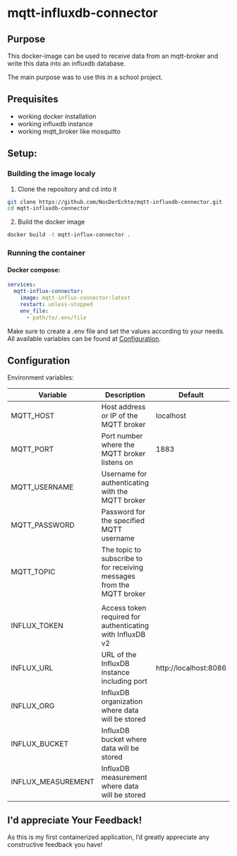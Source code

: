 # mqtt-influxdb-connector

## Purpose

This docker-image can be used to receive data from an mqtt-broker and write this data into an influxdb database.

The main purpose was to use this in a school project.

## Prequisites

- working docker installation
- working influxdb instance
- working mqtt_broker like mosquitto


## Setup:

### Building the image localy

1. Clone the repository and cd into it

```bash
git clone https://github.com/NocDerEchte/mqtt-influxdb-connector.git
cd mqtt-influxdb-connector
```

2. Build the docker image

```bash
docker build -t mqtt-influx-connector .
```

### Running the container

#### Docker compose:

```yml
services:
  mqtt-influx-connector:
    image: mqtt-influx-connector:latest
    restart: unless-stopped
    env_file:
      - path/to/.env/file
```

Make sure to create a .env file and set the values according to your needs.
All available variables can be found at [Configuration](##Configuration).


## Configuration

Environment variables:

| Variable           | Description                                                           | Default               |
| ------------------ | --------------------------------------------------------------------- | --------------------- |
| MQTT_HOST          | Host address or IP of the MQTT broker                                 | localhost             |
| MQTT_PORT          | Port number where the MQTT broker listens on                          | 1883                  |
| MQTT_USERNAME      | Username for authenticating with the MQTT broker                      |                       |
| MQTT_PASSWORD      | Password for the specified MQTT username                              |                       |
| MQTT_TOPIC         | The topic to subscribe to for receiving messages from the MQTT broker |                       |
|                    |                                                                       |                       |
| INFLUX_TOKEN       | Access token required for authenticating with InfluxDB v2             |                       |
| INFLUX_URL         | URL of the InfluxDB instance including port                           | http://localhost:8086 |
| INFLUX_ORG         | InfluxDB organization where data will be stored                       |                       |
| INFLUX_BUCKET      | InfluxDB bucket where data will be stored                             |                       |
| INFLUX_MEASUREMENT | InfluxDB measurement where data will be stored                        |                       |


## I'd appreciate Your Feedback!

As this is my first containerized application, I’d greatly appreciate any constructive feedback you have!
